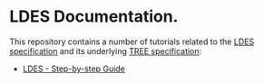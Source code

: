# LDES Documentation.
This repository contains a number of tutorials related to the [LDES specification](https://w3id.org/ldes/specification) and its underlying [TREE specification](https://w3id.org/tree/specification):

* [LDES - Step-by-step Guide](./step-by-step/README.md)
